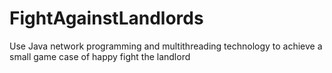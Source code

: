 # FightAgainstLandlords
Use Java network programming and multithreading technology to achieve a small game case of happy fight the landlord
